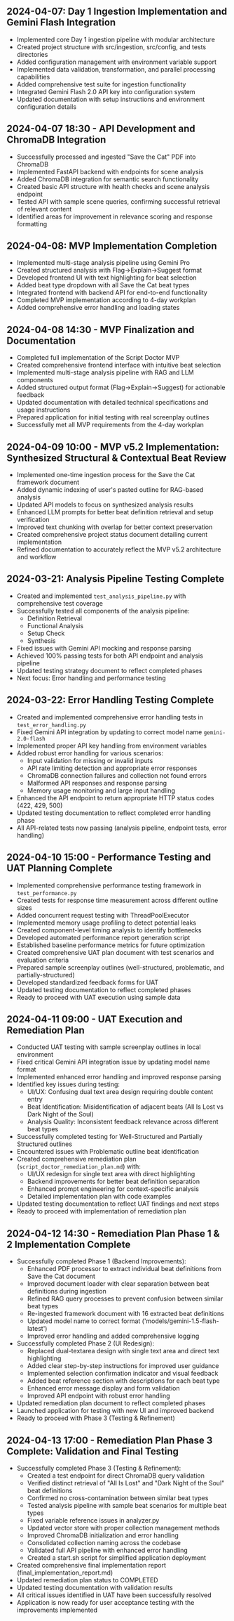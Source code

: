 ## 2024-04-07: Day 1 Ingestion Implementation and Gemini Flash Integration

- Implemented core Day 1 ingestion pipeline with modular architecture
- Created project structure with src/ingestion, src/config, and tests directories
- Added configuration management with environment variable support
- Implemented data validation, transformation, and parallel processing capabilities
- Added comprehensive test suite for ingestion functionality
- Integrated Gemini Flash 2.0 API key into configuration system
- Updated documentation with setup instructions and environment configuration details

## 2024-04-07 18:30 - API Development and ChromaDB Integration
- Successfully processed and ingested "Save the Cat" PDF into ChromaDB
- Implemented FastAPI backend with endpoints for scene analysis
- Added ChromaDB integration for semantic search functionality
- Created basic API structure with health checks and scene analysis endpoint
- Tested API with sample scene queries, confirming successful retrieval of relevant content
- Identified areas for improvement in relevance scoring and response formatting

## 2024-04-08: MVP Implementation Completion
- Implemented multi-stage analysis pipeline using Gemini Pro
- Created structured analysis with Flag->Explain->Suggest format
- Developed frontend UI with text highlighting for beat selection
- Added beat type dropdown with all Save the Cat beat types
- Integrated frontend with backend API for end-to-end functionality
- Completed MVP implementation according to 4-day workplan
- Added comprehensive error handling and loading states

## 2024-04-08 14:30 - MVP Finalization and Documentation
- Completed full implementation of the Script Doctor MVP
- Created comprehensive frontend interface with intuitive beat selection
- Implemented multi-stage analysis pipeline with RAG and LLM components
- Added structured output format (Flag->Explain->Suggest) for actionable feedback
- Updated documentation with detailed technical specifications and usage instructions
- Prepared application for initial testing with real screenplay outlines
- Successfully met all MVP requirements from the 4-day workplan

## 2024-04-09 10:00 - MVP v5.2 Implementation: Synthesized Structural & Contextual Beat Review
- Implemented one-time ingestion process for the Save the Cat framework document
- Added dynamic indexing of user's pasted outline for RAG-based analysis
- Updated API models to focus on synthesized analysis results
- Enhanced LLM prompts for better beat definition retrieval and setup verification
- Improved text chunking with overlap for better context preservation
- Created comprehensive project status document detailing current implementation
- Refined documentation to accurately reflect the MVP v5.2 architecture and workflow

## 2024-03-21: Analysis Pipeline Testing Complete
- Created and implemented `test_analysis_pipeline.py` with comprehensive test coverage
- Successfully tested all components of the analysis pipeline:
  - Definition Retrieval
  - Functional Analysis
  - Setup Check
  - Synthesis
- Fixed issues with Gemini API mocking and response parsing
- Achieved 100% passing tests for both API endpoint and analysis pipeline
- Updated testing strategy document to reflect completed phases
- Next focus: Error handling and performance testing

## 2024-03-22: Error Handling Testing Complete
- Created and implemented comprehensive error handling tests in `test_error_handling.py`
- Fixed Gemini API integration by updating to correct model name `gemini-2.0-flash`
- Implemented proper API key handling from environment variables
- Added robust error handling for various scenarios:
  - Input validation for missing or invalid inputs
  - API rate limiting detection and appropriate error responses
  - ChromaDB connection failures and collection not found errors
  - Malformed API responses and response parsing
  - Memory usage monitoring and large input handling
- Enhanced the API endpoint to return appropriate HTTP status codes (422, 429, 500)
- Updated testing documentation to reflect completed error handling phase
- All API-related tests now passing (analysis pipeline, endpoint tests, error handling)

## 2024-04-10 15:00 - Performance Testing and UAT Planning Complete
- Implemented comprehensive performance testing framework in `test_performance.py`
- Created tests for response time measurement across different outline sizes
- Added concurrent request testing with ThreadPoolExecutor
- Implemented memory usage profiling to detect potential leaks
- Created component-level timing analysis to identify bottlenecks
- Developed automated performance report generation script
- Established baseline performance metrics for future optimization
- Created comprehensive UAT plan document with test scenarios and evaluation criteria
- Prepared sample screenplay outlines (well-structured, problematic, and partially-structured)
- Developed standardized feedback forms for UAT
- Updated testing documentation to reflect completed phases
- Ready to proceed with UAT execution using sample data

## 2024-04-11 09:00 - UAT Execution and Remediation Plan
- Conducted UAT testing with sample screenplay outlines in local environment
- Fixed critical Gemini API integration issue by updating model name format
- Implemented enhanced error handling and improved response parsing
- Identified key issues during testing:
  - UI/UX: Confusing dual text area design requiring double content entry
  - Beat Identification: Misidentification of adjacent beats (All Is Lost vs Dark Night of the Soul)
  - Analysis Quality: Inconsistent feedback relevance across different beat types
- Successfully completed testing for Well-Structured and Partially Structured outlines
- Encountered issues with Problematic outline beat identification
- Created comprehensive remediation plan (`script_doctor_remediation_plan.md`) with:
  - UI/UX redesign for single text area with direct highlighting
  - Backend improvements for better beat definition separation
  - Enhanced prompt engineering for context-specific analysis
  - Detailed implementation plan with code examples
- Updated testing documentation to reflect UAT findings and next steps
- Ready to proceed with implementation of remediation plan

## 2024-04-12 14:30 - Remediation Plan Phase 1 & 2 Implementation Complete
- Successfully completed Phase 1 (Backend Improvements):
  - Enhanced PDF processor to extract individual beat definitions from Save the Cat document
  - Improved document loader with clear separation between beat definitions during ingestion
  - Refined RAG query processes to prevent confusion between similar beat types
  - Re-ingested framework document with 16 extracted beat definitions
  - Updated model name to correct format ('models/gemini-1.5-flash-latest')
  - Improved error handling and added comprehensive logging
- Successfully completed Phase 2 (UI Redesign):
  - Replaced dual-textarea design with single text area and direct text highlighting
  - Added clear step-by-step instructions for improved user guidance
  - Implemented selection confirmation indicator and visual feedback
  - Added beat reference section with descriptions for each beat type
  - Enhanced error message display and form validation
  - Improved API endpoint with robust error handling
- Updated remediation plan document to reflect completed phases
- Launched application for testing with new UI and improved backend
- Ready to proceed with Phase 3 (Testing & Refinement)

## 2024-04-13 17:00 - Remediation Plan Phase 3 Complete: Validation and Final Testing
- Successfully completed Phase 3 (Testing & Refinement):
  - Created a test endpoint for direct ChromaDB query validation
  - Verified distinct retrieval of "All Is Lost" and "Dark Night of the Soul" beat definitions
  - Confirmed no cross-contamination between similar beat types
  - Tested analysis pipeline with sample beat scenarios for multiple beat types
  - Fixed variable reference issues in analyzer.py
  - Updated vector store with proper collection management methods
  - Improved ChromaDB initialization and error handling
  - Consolidated collection naming across the codebase
  - Validated full API pipeline with enhanced error handling
  - Created a start.sh script for simplified application deployment
- Created comprehensive final implementation report (final_implementation_report.md)
- Updated remediation plan status to COMPLETED
- Updated testing documentation with validation results
- All critical issues identified in UAT have been successfully resolved
- Application is now ready for user acceptance testing with the improvements implemented
